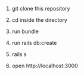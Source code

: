 1. git clone this repository

2. cd inside the directory
3. run bundle
4. run rails db:create
5. rails s
6. open http://localhost:3000
